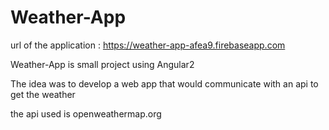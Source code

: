 # Weather-App

url of the application : https://weather-app-afea9.firebaseapp.com


Weather-App is  small project using Angular2

The idea was to develop a web app that would communicate with an api to get the weather

the api used is openweathermap.org

